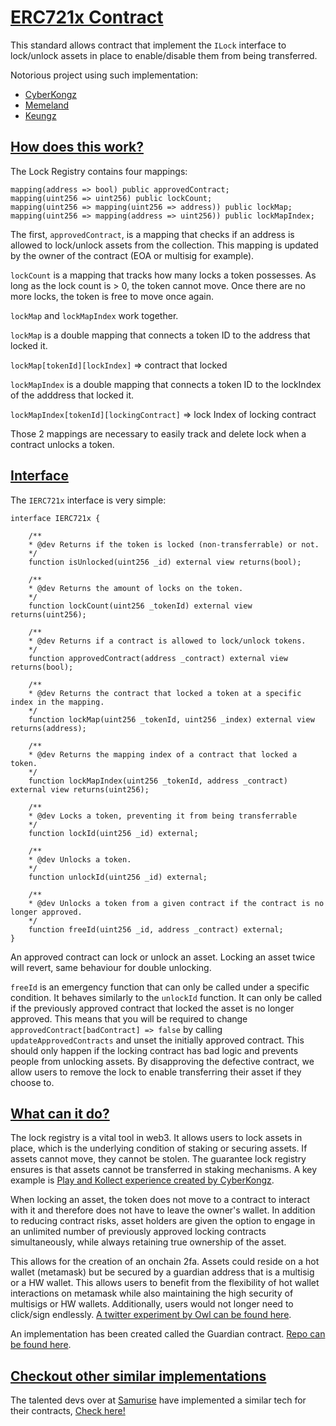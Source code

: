# <ins>**ERC721x Contract**</ins>

This standard allows contract that implement the `ILock` interface to lock/unlock assets in place to enable/disable them from being transferred.

Notorious project using such implementation:
- [CyberKongz](https://www.cyberkongz.com/)
- [Memeland](https://www.memeland.com/)
- [Keungz](https://keungz.com/)

## <ins>How does this work?</ins>

The Lock Registry contains four mappings:

	mapping(address => bool) public approvedContract;
	mapping(uint256 => uint256) public lockCount;
	mapping(uint256 => mapping(uint256 => address)) public lockMap;
	mapping(uint256 => mapping(address => uint256)) public lockMapIndex;

The first, `approvedContract`, is a mapping that checks if an address is allowed to lock/unlock assets from the collection. This mapping is updated by the owner of the contract (EOA or multisig for example).

`lockCount` is a mapping that tracks how many locks a token possesses. As long as the lock count is > 0, the token cannot move. Once there are no more locks, the token is free to move once again.

`lockMap` and `lockMapIndex` work together.

`lockMap` is a double mapping that connects a token ID to the address that locked it. 

`lockMap[tokenId][lockIndex]` => contract that locked


`lockMapIndex` is a double mapping that connects a token ID to the lockIndex of the adddress that locked it.

`lockMapIndex[tokenId][lockingContract]` => lock Index of locking contract

Those 2 mappings are necessary to easily track and delete lock when a contract unlocks a token.

## <ins>Interface</ins>

The `IERC721x` interface is very simple:

	interface IERC721x {

		/**
		* @dev Returns if the token is locked (non-transferrable) or not.
		*/
		function isUnlocked(uint256 _id) external view returns(bool);

		/**
		* @dev Returns the amount of locks on the token.
		*/
		function lockCount(uint256 _tokenId) external view returns(uint256);

		/**
		* @dev Returns if a contract is allowed to lock/unlock tokens.
		*/
		function approvedContract(address _contract) external view returns(bool);

		/**
		* @dev Returns the contract that locked a token at a specific index in the mapping.
		*/
		function lockMap(uint256 _tokenId, uint256 _index) external view returns(address);

		/**
		* @dev Returns the mapping index of a contract that locked a token.
		*/
		function lockMapIndex(uint256 _tokenId, address _contract) external view returns(uint256);

		/**
		* @dev Locks a token, preventing it from being transferrable
		*/
		function lockId(uint256 _id) external;

		/**
		* @dev Unlocks a token.
		*/
		function unlockId(uint256 _id) external;

		/**
		* @dev Unlocks a token from a given contract if the contract is no longer approved.
		*/
		function freeId(uint256 _id, address _contract) external;
	}

An approved contract can lock or unlock an asset. Locking an asset twice will revert, same behaviour for double unlocking.

`freeId` is an emergency function that can only be called under a specific condition. It behaves similarly to the `unlockId` function. It can only be called if the previously approved contract that locked the asset is no longer approved. This means that you will be required to change `approvedContract[badContract] => false` by calling `updateApprovedContracts` and unset the initially approved contract. This should only happen if the locking contract has bad logic and prevents people from unlocking assets. By disapproving the defective contract, we allow users to remove the lock to enable transferring their asset if they choose to.


## <ins>What can it do?</ins>

The lock registry is a vital tool in web3. It allows users to lock assets in place, which is the underlying condition of staking or securing assets. If assets cannot move, they cannot be stolen. The guarantee lock registry ensures is that assets cannot be transferred in staking mechanisms.
A key example is [Play and Kollect experience created by CyberKongz](https://docs.cyberkongz.com/).

When locking an asset, the token does not move to a contract to interact with it and therefore does not have to leave the owner's wallet. In addition to reducing contract risks, asset holders are given the option to engage in an unlimited number of previously approved locking contracts simultaneously, while always retaining true ownership of the asset.

This allows for the creation of an onchain 2fa.
Assets could reside on a hot wallet (metamask) but be secured by a guardian address that is a multisig or a HW wallet. This allows users to benefit from the flexibility of hot wallet interactions on metamask while also maintaining the high security of multisigs or HW wallets. Additionally, users would not longer need to click/sign endlessly. [A twitter experiment by Owl can be found here](https://twitter.com/OwlOfMoistness/status/1504203389915308048).

An implementation has been created called the Guardian contract. [Repo can be found here](https://github.com/OwlOfMoistness/guardian-2fa-contract).

## <ins>Checkout other similar implementations</ins>

The talented devs over at [Samurise](https://twitter.com/SamuRiseNFT) have implemented a similar tech for their contracts, [Check here!](https://github.com/samurisenft/erc721nes-contracts)
